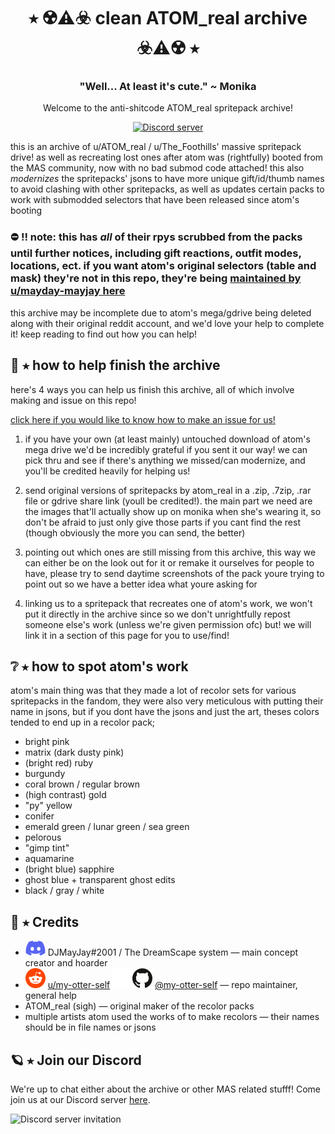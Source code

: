 <h1 align="center">⭑ ☢️⚠️☣️ clean ATOM_real archive ☣️⚠️☢️ ⭑</h1>
<h3 align="center">"Well... At least it's cute." ~ Monika</h3>
<p align="center">Welcome to the anti-shitcode ATOM_real spritepack archive!</p>
<p align="center">
  <a href="https://discord.gg/Tx23rczN8N">
    <img alt="Discord server" src="https://discordapp.com/api/guilds/957814201311694870/widget.png?style=shield">
  </a>
</p>

this is an archive of u/ATOM_real / u/The_Foothills' massive spritepack drive! as well as recreating lost ones after atom was (rightfully) booted from the MAS community, now with no bad submod code attached! this also *modernizes* the spritepacks' jsons to have more unique gift/id/thumb names to avoid clashing with other spritepacks, as well as updates certain packs to work with submodded selectors that have been released since atom's booting

### ⛔ !! note: this has *all* of their rpys scrubbed from the packs until further notices, including gift reactions, outfit modes, locations, ect. if you want atom's original selectors (table and mask) they're not in this repo, they're being [maintained by u/mayday-mayjay here](https://github.com/mayday-mayjay/MJ-MAS-selector-city)

this archive may be incomplete due to atom's mega/gdrive being deleted along with their original reddit account, and we'd love your help to complete it! keep reading to find out how you can help! 

## 📡 ⭑ how to help finish the archive

here's 4 ways you can help us finish this archive, all of which involve making and issue on this repo!

[click here if you would like to know how to make an issue for us!](https://docs.github.com/en/issues/tracking-your-work-with-issues/creating-an-issue)

1. if you have your own (at least mainly) untouched download of atom's mega drive we'd be incredibly grateful if you sent it our way! we can pick thru and see if there's anything we missed/can modernize, and you'll be credited heavily for helping us!

2. send original versions of spritepacks by atom_real in a .zip, .7zip, .rar file or gdrive share link (youll be credited!). the main part we need are the images that'll actually show up on monika when she's wearing it, so don't be afraid to just only give those parts if you cant find the rest (though obviously the more you can send, the better)

3. pointing out which ones are still missing from this archive, this way we can either be on the look out for it or remake it ourselves for people to have, please try to send daytime screenshots of the pack youre trying to point out so we have a better idea what youre asking for

4. linking us to a spritepack that recreates one of atom's work, we won't put it directly in the archive since so we don't unrightfully repost someone else's work (unless we're given permission ofc) but! we will link it in a section of this page for you to use/find!


## ❔ ⭑ how to spot atom's work

atom's main thing was that they made a lot of recolor sets for various spritepacks in the fandom, they were also very meticulous with putting their name in jsons, but if you dont have the jsons and just the art, theses colors tended to end up in a recolor pack;

* bright pink 
* matrix (dark dusty pink)
* (bright red) ruby
* burgundy
* coral brown / regular brown
* (high contrast) gold
* "py" yellow
* conifer
* emerald green / lunar green / sea green
* pelorous 
* "gimp tint"
* aquamarine
* (bright blue) sapphire
* ghost blue + transparent ghost edits 
* black / gray / white

## 🌙 ⭑ Credits

  * ![discord](.github/icons/discord.svg) DJMayJay#2001 / The DreamScape system
  — main concept creator and hoarder
  * ![reddit](.github/icons/reddit.svg) [u/my-otter-self](https://reddit.com/u/my-otter-self)
  ![github](.github/icons/github-light.svg#gh-dark-mode-only)![github](.github/icons/github-dark.svg#gh-light-mode-only) [@my-otter-self](https://github.com/my-otter-self)
  — repo maintainer, general help
  * ATOM_real (sigh)
  — original maker of the recolor packs
  * multiple artists atom used the works of to make recolors 
  — their names should be in file names or jsons

## 🪐 ⭑ Join our Discord

We're up to chat either about the archive or other MAS related stufff! Come join us at our Discord server [here](https://discord.gg/Tx23rczN8N).

![Discord server invitation](https://discordapp.com/api/guilds/957814201311694870/widget.png?style=banner3)
